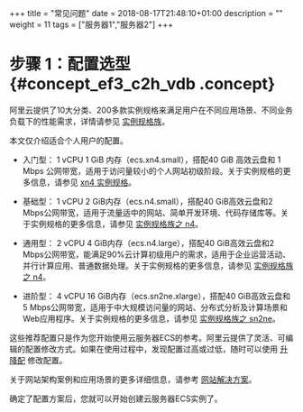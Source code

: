 +++
title = "常见问题"
date = 2018-08-17T21:48:10+01:00
description = ""
weight = 11
tags = ["服务器1","服务器2"]
+++

# 步骤 1：配置选型 {#concept_ef3_c2h_vdb .concept}

阿里云提供了10大分类、200多款实例规格来满足用户在不同应用场景、不同业务负载下的性能需求，详情请参见 [实例规格族](../../../../intl.zh-CN/产品简介/实例规格族.md#)。

本文仅介绍适合个人用户的配置。

-   入门型： 1 vCPU 1 GiB 内存（ecs.xn4.small），搭配40 GiB 高效云盘和 1 Mbps 公网带宽，适用于访问量较小的个人网站初级阶段。关于实例规格的更多信息，请参见 [xn4 实例规格](../../../../intl.zh-CN/产品简介/实例规格族.md#xn4)。

-   基础型： 1 vCPU 2 GiB内存（ecs.n4.small），搭配40 GiB高效云盘和2 Mbps公网带宽，适用于流量适中的网站、简单开发环境、代码存储库等。关于实例规格的更多信息，请参见 [实例规格族之 n4](../../../../intl.zh-CN/产品简介/实例规格族.md#n4)。

-   通用型： 2 vCPU 4 GiB内存（ecs.n4.large），搭配40 GiB高效云盘和2 Mbps公网带宽，能满足90%云计算初级用户的需求，适用于企业运营活动、并行计算应用、普通数据处理。关于实例规格的更多信息，请参见 [实例规格族之 n4](../../../../intl.zh-CN/产品简介/实例规格族.md#n4)。

-   进阶型： 4 vCPU 16 GiB内存（ecs.sn2ne.xlarge），搭配40 GiB高效云盘和5 Mbps公网带宽，适用于中大规模访问量的网站、分布式分析及计算场景和Web应用程序。关于实例规格的更多信息，请参见 [实例规格族之 sn2ne](../../../../intl.zh-CN/产品简介/实例规格族.md#sn2ne)。


这些推荐配置只是作为您开始使用云服务器ECS的参考。阿里云提供了灵活、可编辑的配置修改方式。如果在使用过程中，发现配置过高或过低，随时可以使用 [升降配](../../../../intl.zh-CN/用户指南/实例/升降配/升降配概述.md#) 修改配置。

关于网站架构案例和应用场景的更多详细信息，请参考 [网站解决方案](https://www.alibabacloud.com/zh/solutions/hosting)。

确定了配置方案后，您就可以开始创建云服务器ECS实例了。
